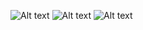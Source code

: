 ![Alt text](https://user-images.githubusercontent.com/70604577/160038997-ed03dd0e-fcd7-4896-abe7-223eba485b21.png)
![Alt text](https://user-images.githubusercontent.com/70604577/160039006-2b004fce-e1b2-4909-ab97-a374a9bd8598.png)
![Alt text](https://user-images.githubusercontent.com/70604577/160039012-668a59ca-901c-4fcd-ba7f-aaa299df817c.png)